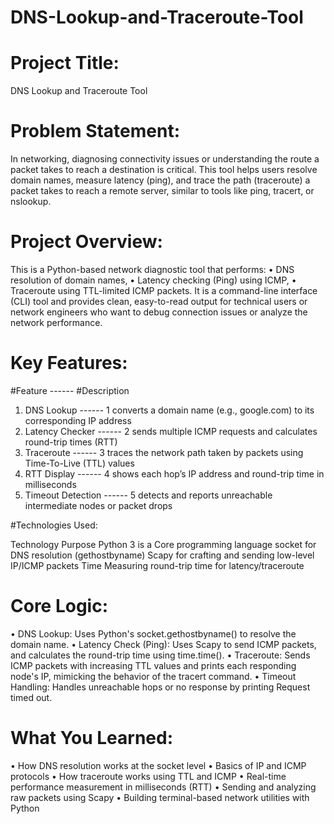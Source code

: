 # DNS-Lookup-and-Traceroute-Tool

# Project Title:

DNS Lookup and Traceroute Tool

# Problem Statement:

In networking, diagnosing connectivity issues or understanding the route a packet takes to
reach a destination is critical. This tool helps users resolve domain names, measure latency
(ping), and trace the path (traceroute) a packet takes to reach a remote server, similar to
tools like ping, tracert, or nslookup.

# Project Overview:

This is a Python-based network diagnostic tool that performs:
• DNS resolution of domain names,
• Latency checking (Ping) using ICMP,
• Traceroute using TTL-limited ICMP packets.
It is a command-line interface (CLI) tool and provides clean, easy-to-read output for technical
users or network engineers who want to debug connection issues or analyze the network
performance.

# Key Features:

  #Feature           ------                      #Description
1. DNS Lookup    ------                      1 converts a domain name (e.g., google.com) to its corresponding IP address
2. Latency Checker           ------          2 sends multiple ICMP requests and calculates round-trip times (RTT)
3. Traceroute               ------           3 traces the network path taken by packets using Time-To-Live (TTL) values
4. RTT Display               ------          4 shows each hop’s IP address and round-trip time in milliseconds
5. Timeout Detection         ------          5 detects and reports unreachable intermediate nodes or packet drops

#Technologies Used:

Technology Purpose
Python 3 is a Core programming language
socket for DNS resolution (gethostbyname)
Scapy for crafting and sending low-level IP/ICMP packets
Time Measuring round-trip time for latency/traceroute

# Core Logic:

• DNS Lookup: Uses Python's socket.gethostbyname() to resolve the domain name.
• Latency Check (Ping): Uses Scapy to send ICMP packets, and calculates the round-trip
time using time.time().
• Traceroute: Sends ICMP packets with increasing TTL values and prints each
responding node's IP, mimicking the behavior of the tracert command.
• Timeout Handling: Handles unreachable hops or no response by printing Request
timed out.

# What You Learned:

• How DNS resolution works at the socket level
• Basics of IP and ICMP protocols
• How traceroute works using TTL and ICMP
• Real-time performance measurement in milliseconds (RTT)
• Sending and analyzing raw packets using Scapy
• Building terminal-based network utilities with Python
